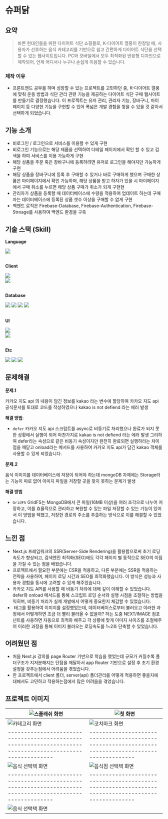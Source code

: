# 슈퍼닭

## 요약

> 바쁜 현대인들을 위한 다이어트 식단 쇼핑몰로, K-다이어트 열풍이 한창일 때, 사용자가 선호하는 음식 카테고리를 기반으로 쉽고 간편하게 다이어트 식단을 선택할 수 있는 웹사이트입니다. PC와 모바일에서 모두 최적화된 반응형 디자인으로 제작되어, 언제 어디서나 누구나 손쉽게 이용할 수 있습니다.

### 제작 이유

- 프론트엔드 공부를 하며 성장할 수 있는 프로젝트를 고민하던 중, K-다이어트 열풍에 맞춰 운동 방법과 식단 관리 관련 기능을 제공하는 다이어트 식단 구매 웹사이트를 만들기로 결정했습니다. 이 프로젝트는 유저 관리, 관리자 기능, 장바구니, 마이페이지 등 다양한 기능을 구현할 수 있어 폭넓은 개발 경험을 쌓을 수 있을 것 같아서 선택하게 되었습니다.

## 기능 소개

- 비로그인 / 로그인으로 서비스를 이용할 수 있게 구현
- 비로그인 기능으로는 해당 제품을 선택하여 디테일 페이지에서 확인 할 수 있고 검색을 하여 서비스를 이용 가능하게 구현
- 해당 상품을 주문 혹은 장바구니에 등록하려면 유저로 로그인을 해야지만 가능하게 구현
- 해당 상품을 장바구니에 등록 후 구매할 수 있거나 바로 구매하게 했으며 구매한 상품은 마이페이지에서 확인 가능하며, 해당 상품을 받고 하자가 있을 시 마이페이지에서 구매 취소를 누르면 해당 상품 구매가 취소가 되게 구현현
- 관리자가 상품을 등록할 때 데이터베이스에 수량을 적용하여 업데이트 하는데 구매자는 데이터베이스에 등록된 상품 갯수 이상을 구매할 수 없게 구현
- 백엔드 로직은 Firebase-Database, Firebase-Authentication, Firebase-Stroage를 사용하여 백엔드 환경을 구축

## 기술 스택 (Skill)

**Language**

<div>
  <img src="https://img.shields.io/badge/javascript-F7DF1E?style=for-the-badge&logo=javascript&logoColor=black">
  <br />
</div>
<br />

**Client**

<div>
  <img src="https://img.shields.io/badge/react-61DAFB?style=for-the-badge&logo=react&logoColor=black">
  <br />
  <img src="https://img.shields.io/badge/react router-CA4245?style=for-the-badge&logo=react-router&logoColor=white">
</div>
<br />

**Database**

<div>
  <img src="https://img.shields.io/badge/firebase-339933?style=for-the-badge&logo=firebase.js&logoColor=white">
  <img src="https://img.shields.io/badge/firebase-database-213s12?style=for-the-badge&logo=firebase-database&logoColor=white">
  <img src="https://img.shields.io/badge/firebase-authentication-sad442?style=for-the-badge&logo=firebase-authentication&logoColor=white">
  <img src="https://img.shields.io/badge/firebase-storage-ff22dd?style=for-the-badge&logo=firebase-storage&logoColor=white">
  <br />
</div>
<br />

**UI**

<div>
  <img src="https://img.shields.io/badge/sass-CC6699?style=for-the-badge&logo=sass&logoColor=white">
  <br />
  <img src="https://img.shields.io/badge/styled-components-DB7093?style=flat-square&logo=styled-components&logoColor=white">
</div>
<br />

**Etc**

<div>
  <img src="https://img.shields.io/badge/git-F05032?style=for-the-badge&logo=git&logoColor=white">
  <img src="https://img.shields.io/badge/github-181717?style=for-the-badge&logo=github&logoColor=white">
  <img src="https://img.shields.io/badge/netlify-4A154B?style=for-the-badge&logo=netlify&logoColor=black">
</div>

## 문제해결

**문제.1**

카카오 지도 api 의 내용이 담긴 정보를 kakao 라는 변수에 할당하여 카카오 지도 api 공식문서를 토대로 코드를 작성하였으나 kakao is not defiend 라는 에러 발생

**해결 방법**:

- `defer` 카카오 지도 api 스크립트를 async로 비동기로 처리했으나 완료가 되지 못한 상황에서 실행이 되어 마찬가지로 kakao is not defiend 라는 에러 발생 그리하여 defer라는 속성으로 같은 비동기 속성이지만 완전히 완료되면 실행하라는 차이점을 깨닫고 onload라는 메서드를 사용하여 카카오 지도 api가 담긴 kakao 객체를 사용할 수 있게 되었습니다.

**문제.2**

음식 이미지를 데이터베이스에 저장이 되어야 하는데 mongoDB 자체에는 Storage라는 기능이 따로 없어 이미지 파일을 저장할 곳을 찾지 못하는 문제가 발생

**해결 방법**

- `GridFS` GridFS는 MongoDB에서 큰 파일(16MB 이상)을 여러 조각으로 나누어 저장하고, 이를 효율적으로 관리하고 복원할 수 있는 파일 저장할 수 있는 기능이 있어서 이 방법을 택했고, 저장한 경로의 주소를 추출하는 방식으로 이를 해결할 수 있었습니다.

## 느낀 점

- Next.js 프레임워크의 SSR(Server-Side Rendering)을 활용함으로써 초기 로딩 속도가 향상되고, 검색엔진 최적화(SEO)에도 각각 페이지 별 동적으로 SEO의 이점을 가질 수 있는 점을 배웠습니다.
- 프로젝트에서 필요한 부분에는 CSR을 적용하고, 다른 부분에는 SSR을 적용하는 전략을 사용하여, 페이지 로딩 시간과 SEO를 최적화했습니다. 이 방식은 성능과 사용자 경험을 동시에 고려할 수 있게 해주었습니다.
- 카카오 지도 API를 사용할 때 비동기 처리에 대해 깊이 이해할 수 있었습니다. defer와 onload 메서드를 통해 스크립트 로딩 순서와 실행 시점을 조절하는 방법을 익히며, 비동기 처리가 실제 개발에서 어떻게 중요한지 체감할 수 있었습니다.
- <img> 태그를 활용하여 이미지를 설정했었는데, 데이터베이스로부터 불러오고 이러한 과정에서 어떻게하면 조금 더 빨리 불러올 수 없을까? 하는 도중 NEXT/IMAGE 컴포넌트를 사용하면 자동으로 최적화 해주고 각 상황에 맞게 이미지 사이즈를 조절해주어 이러한 과정을 통해 이미지 불러오는 로딩속도를 1~2초 단축할 수 있었습니다.

## 어려웠던 점

- 처음 Next.js 강의를 page Router 기반으로 학습을 했었는데 규모가 커질수록 폴더구조가 지저분해지는 단점을 깨달아서 app Router 기반으로 설정 후 초기 환경설정을 갖추는점에서 어려움을 겪었습니다.
- 한 프로젝트에서 client 폴더, server(api) 폴더관리를 어떻게 적용하면 좋을지에 대해서도 고민하고 적용하는점에서 많은 어려움을 겪었습니다.

## 프로젝트 이미지

| ![스플래쉬 화면](https://github.com/junesung1004/todayEat-TeamProject/blob/develop/public/view/splash.png)      | ![첫 화면](https://github.com/junesung1004/todayEat-TeamProject/blob/develop/public/view/main.png)            |
| --------------------------------------------------------------------------------------------------------------- | ------------------------------------------------------------------------------------------------------------- |
| ![카테고리 화면](https://github.com/junesung1004/todayEat-TeamProject/blob/develop/public/view/filter.png)      | ![코치마크 화면](https://github.com/junesung1004/todayEat-TeamProject/blob/develop/public/view/cochimark.png) |
| ----------------------------------------------------------------------------------------------------------      | --------------------------------------------------------------------------------------------------            |
| ![음식 선택택 화면](https://github.com/junesung1004/todayEat-TeamProject/blob/develop/public/view/menuitem.png) | ![음식점 선택택 화면](https://github.com/junesung1004/todayEat-TeamProject/blob/develop/public/view/shop.png) |
| ----------------------------------------------------------------------------------------------------------      | --------------------------------------------------------------------------------------------------            |
| ![음식 선택택 화면](https://github.com/junesung1004/todayEat-TeamProject/blob/develop/public/view/mypage.png)   |
